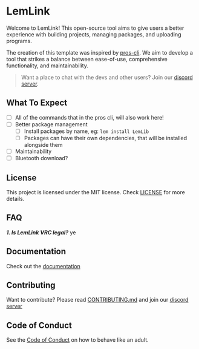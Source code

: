 # LemLink

Welcome to LemLink! This open-source tool aims to give users a better experience with building projects, managing packages, and uploading programs.

The creation of this template was inspired by [pros-cli](https://github.com/purduesigbots/pros-cli). We aim to develop a tool that strikes a balance between ease-of-use, comprehensive functionality, and maintainability.

> Want a place to chat with the devs and other users? Join our [discord server](https://discord.gg/pCHr7XZUTj).

## What To Expect

- [ ] All of the commands that in the pros cli, will also work here!
- [ ] Better package management
  - [ ] Install packages by name, eg: `lem install LemLib`
  - [ ] Packages can have their own dependencies, that will be installed alongside them
- [ ] Maintainability
- [ ] Bluetooth download?

## License

This project is licensed under the MIT license. Check [LICENSE](https://github.com/LemLib/LemLink/blob/master/LICENSE) for more details.

## FAQ

_**1. Is LemLink VRC legal?**_
ye

## Documentation

Check out the [documentation](https://lemlib.github.io/LemLink)

## Contributing

Want to contribute? Please read [CONTRIBUTING.md](https://github.com/LemLib/LemLink/blob/master/.github/CONTRIBUTING.md) and join our [discord server](https://discord.gg/pCHr7XZUTj)

## Code of Conduct

See the [Code of Conduct](https://github.com/LemLib/LemLink/blob/master/.github/CODE_OF_CONDUCT.md) on how to behave like an adult.
